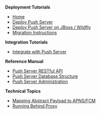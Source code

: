 **Deployment Tutorials**

- [Home](./Readme.md)
- [Deploy Push Server](./Deploying-Push-Server.md)
- [Deploy Push Server on JBoss / Wildfly](./Deploying-Wildfly.md)
- [Migration Instructions](./Migration-Instructions.md)

**Integration Tutorials**

- [Integrate with Push Server](./Push-Server-Integration.md)

**Reference Manual**

- [Push Server RESTful API](./Push-Server-API.md)
- [Push Server Database Structure](./Push-Server-Database.md)
- [Push Server Administration](./Push-Server-Administration.md)

**Technical Topics**

- [Mapping Abstract Payload to APNS/FCM](./Push-Message-Payload-Mapping.md)
- [Running Behind Proxy](./Running-Behind-Proxy.md)
